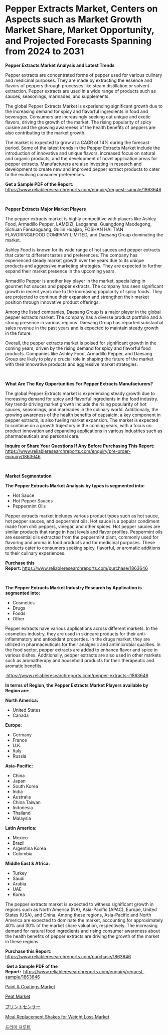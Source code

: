 <p><h1>Pepper Extracts Market, Centers on Aspects such as Market Growth Market Share, Market Opportunity, and Projected Forecasts Spanning from 2024 to 2031</h1></p><p><strong>Pepper Extracts Market Analysis and Latest Trends</strong></p>
<p><p>Pepper extracts are concentrated forms of pepper used for various culinary and medicinal purposes. They are made by extracting the essence and flavors of peppers through processes like steam distillation or solvent extraction. Pepper extracts are used in a wide range of products such as sauces, seasonings, marinades, and supplements.</p><p>The global Pepper Extracts Market is experiencing significant growth due to the increasing demand for spicy and flavorful ingredients in food and beverages. Consumers are increasingly seeking out unique and exotic flavors, driving the growth of the market. The rising popularity of spicy cuisine and the growing awareness of the health benefits of peppers are also contributing to the market growth.</p><p>The market is expected to grow at a CAGR of 14% during the forecast period. Some of the latest trends in the Pepper Extracts Market include the introduction of innovative and unique flavors, increased focus on natural and organic products, and the development of novel application areas for pepper extracts. Manufacturers are also investing in research and development to create new and improved pepper extract products to cater to the evolving consumer preferences.</p></p>
<p><strong>Get a Sample PDF of the Report:&nbsp;</strong> <a href="https://www.reliableresearchreports.com/enquiry/request-sample/1863646">https://www.reliableresearchreports.com/enquiry/request-sample/1863646</a></p>
<p>&nbsp;</p>
<p><strong>Pepper Extracts Major Market Players</strong></p>
<p><p>The pepper extracts market is highly competitive with players like Ashley Food, Armadillo Pepper, LAMEIZI, Laoganma, Guangdong Maodegong, Sichuan Fansaoguang, Guilin Huajiao, FOSHAN HAI TIAN FLAVORING&FOOD COMPANY LIMITED, and Daesang Group dominating the market. </p><p>Ashley Food is known for its wide range of hot sauces and pepper extracts that cater to different tastes and preferences. The company has experienced steady market growth over the years due to its unique products and aggressive marketing strategies. They are expected to further expand their market presence in the upcoming years.</p><p>Armadillo Pepper is another key player in the market, specializing in gourmet hot sauces and pepper extracts. The company has seen significant growth in recent years due to the increasing popularity of spicy foods. They are projected to continue their expansion and strengthen their market position through innovative product offerings.</p><p>Among the listed companies, Daesang Group is a major player in the global pepper extracts market. The company has a diverse product portfolio and a strong presence in various regions. Daesang Group has reported substantial sales revenue in the past years and is expected to maintain steady growth in the future.</p><p>Overall, the pepper extracts market is poised for significant growth in the coming years, driven by the rising demand for spicy and flavorful food products. Companies like Ashley Food, Armadillo Pepper, and Daesang Group are likely to play a crucial role in shaping the future of the market with their innovative products and aggressive market strategies.</p></p>
<p>&nbsp;</p>
<p><strong>What Are The Key Opportunities For Pepper Extracts Manufacturers?</strong></p>
<p><p>The global Pepper Extracts market is experiencing steady growth due to increasing demand for spicy and flavorful ingredients in the food industry. Key trends driving market growth include the rising popularity of hot sauces, seasonings, and marinades in the culinary world. Additionally, the growing awareness of the health benefits of capsaicin, a key component in pepper extracts, is also fueling market expansion. The market is expected to continue on a growth trajectory in the coming years, with a focus on product innovation and expanding applications in various industries such as pharmaceuticals and personal care.</p></p>
<p><strong>Inquire or Share Your Questions If Any Before Purchasing This Report:</strong> <a href="https://www.reliableresearchreports.com/enquiry/pre-order-enquiry/1863646">https://www.reliableresearchreports.com/enquiry/pre-order-enquiry/1863646</a></p>
<p>&nbsp;</p>
<p><strong>Market Segmentation</strong></p>
<p><strong>The Pepper Extracts Market Analysis by types is segmented into:</strong></p>
<p><ul><li>Hot Sauce</li><li>Hot Pepper Sauces</li><li>Peppermint Oils</li></ul></p>
<p><p>Pepper extracts market includes various product types such as hot sauce, hot pepper sauces, and peppermint oils. Hot sauce is a popular condiment made from chili peppers, vinegar, and other spices. Hot pepper sauces are similar products that range in heat levels and flavor profiles. Peppermint oils are essential oils extracted from the peppermint plant, commonly used for flavoring and aroma in food products and for medicinal purposes. These products cater to consumers seeking spicy, flavorful, or aromatic additions to their culinary experiences.</p></p>
<p><strong>Purchase this Report:&nbsp;</strong><a href="https://www.reliableresearchreports.com/purchase/1863646">https://www.reliableresearchreports.com/purchase/1863646</a></p>
<p>&nbsp;</p>
<p><strong>The Pepper Extracts Market Industry Research by Application is segmented into:</strong></p>
<p><ul><li>Cosmetics</li><li>Drugs</li><li>Foods</li><li>Other</li></ul></p>
<p><p>Pepper extracts have various applications across different markets. In the cosmetics industry, they are used in skincare products for their anti-inflammatory and antioxidant properties. In the drugs market, they are utilized in pharmaceuticals for their analgesic and antimicrobial qualities. In the food sector, pepper extracts are added to enhance flavor and spice in various dishes. Additionally, pepper extracts are also used in other markets such as aromatherapy and household products for their therapeutic and aromatic benefits.</p></p>
<p><a href="https://www.reliableresearchreports.com/pepper-extracts-r1863646">&nbsp;https://www.reliableresearchreports.com/pepper-extracts-r1863646</a></p>
<p><strong>In terms of Region, the Pepper Extracts Market Players available by Region are:</strong></p>
<p>
    <p> <strong> North America: </strong>
        <ul>
            <li>United States</li>
            <li>Canada</li>
        </ul>
        </p> 
    <p> <strong> Europe: </strong>
        <ul>
            <li>Germany</li>
            <li>France</li>
            <li>U.K.</li>
            <li>Italy</li>
            <li>Russia</li>
        </ul>
        </p> 
    <p> <strong> Asia-Pacific: </strong>
        <ul>
            <li>China</li>
            <li>Japan</li>
            <li>South Korea</li>
            <li>India</li>
            <li>Australia</li>
            <li>China Taiwan</li>
            <li>Indonesia</li>
            <li>Thailand</li>
            <li>Malaysia</li>
        </ul>
        </p> 
    <p> <strong> Latin America: </strong>
        <ul>
            <li>Mexico</li>
            <li>Brazil</li>
            <li>Argentina Korea</li>
            <li>Colombia</li>
        </ul>
        </p> 
    <p> <strong> Middle East & Africa: </strong>
        <ul>
            <li>Turkey</li>
            <li>Saudi</li>
            <li>Arabia</li>
            <li>UAE</li>
            <li>Korea</li>
        </ul>
    </p>
    </p>
<p><p>The pepper extracts market is expected to witness significant growth in regions such as North America (NA), Asia-Pacific (APAC), Europe, United States (USA), and China. Among these regions, Asia-Pacific and North America are expected to dominate the market, accounting for approximately 40% and 30% of the market share valuation, respectively. The increasing demand for natural food ingredients and rising consumer awareness about the health benefits of pepper extracts are driving the growth of the market in these regions.</p></p>
<p><strong>Purchase this Report: </strong><a href="https://www.reliableresearchreports.com/purchase/1863646">https://www.reliableresearchreports.com/purchase/1863646</a></p>
<p>&nbsp;<strong>Get a Sample PDF of the Report:&nbsp;&nbsp;</strong><a href="https://www.reliableresearchreports.com/enquiry/request-sample/1863646">https://www.reliableresearchreports.com/enquiry/request-sample/1863646</a></p>
<p><strong></strong></p>
<p><p><a href="https://www.linkedin.com/pulse/paint-amp-coatings-market-size-examines-its-scope-primary-focus-ohx5f?trackingId=XYeUcbooQzgT02v%2FzpOVww%3D%3D">Paint & Coatings Market</a></p><p><a href="https://www.linkedin.com/pulse/peat-market-size-growth-outlook-from-2024-2031-projecting-markets-74jzf?trackingId=1bQcDx4Rf0Yy%2FimVNFBdkg%3D%3D">Peat Market</a></p><p><a href="https://github.com/mohamedbakry57/Market-Research-Report-List-3/blob/main/287197017850.md">プリントセンサー</a></p><p><a href="https://github.com/RichRobinson5/Market-Research-Report-List-4/blob/main/meal-replacement-shakes-for-weight-loss-market.md">Meal Replacement Shakes for Weight Loss Market</a></p><p><a href="https://github.com/vs019sa3m8x/Market-Research-Report-List-1/blob/main/144829616552.md">드라이 프루트</a></p></p>